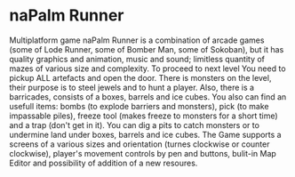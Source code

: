 # naPalm Runner

Multiplatform game naPalm Runner is a combination of arcade games (some of Lode Runner, some of Bomber Man, some of Sokoban), but it has quality graphics and animation, music and sound; limitless quantity of mazes of various size and complexity.
To proceed to next level You need to pickup ALL artefacts and open the door. There is monsters on the level, their purpose is to steel jewels and to hunt a player. Also, there is a barricades, consists of a boxes, barrels and ice cubes. You also can find an usefull items: bombs (to explode barriers and monsters), pick (to make impassable piles), freeze tool (makes freeze to monsters for a short time) and a trap (don't get in it). You can dig a pits to catch monsters or to undermine land under boxes, barrels and ice cubes. The Game supports a screens of a various sizes and orientation (turnes clockwise or counter clockwise), player's movement controls by pen and buttons, bulit-in Map Editor and possibility of addition of a new resoures.
